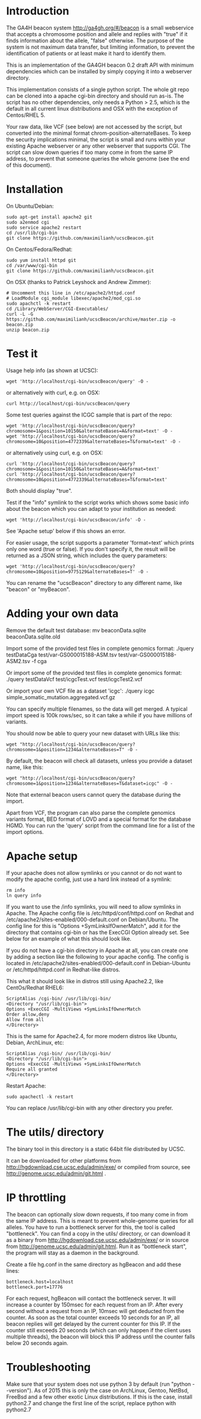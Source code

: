 Introduction
============

The GA4H beacon system http://ga4gh.org/#/beacon is a small webservice
that accepts a chromosome position and allele and replies with "true" if
it finds information about the allele, "false" otherwise.  The purpose of the
system is not maximum data transfer, but limiting information, to prevent the
identification of patients or at least make it hard to identify them.

This is an implementation of the GA4GH beacon 0.2 draft API with minimum
dependencies which can be installed by simply copying it into a webserver directory.

This implementation consists of a single python script.
The whole git repo can be cloned into a apache cgi-bin directory and should run as-is.
The script has no other dependencies, only needs a Python > 2.5, which
is the default in all current linux distributions and OSX with the exception of Centos/RHEL 5.

Your raw data, like VCF (see below) are not accessed by the script, but converted
into the minimal format chrom-position-alternateBases. To keep the security
implications minimal, the script is small and runs within your existing Apache webserver or 
any other webserver that supports CGI. The script can slow down queries if too
many come in from the same IP address, to prevent that someone queries the whole
genome (see the end of this document).

Installation
============

On Ubuntu/Debian:
  
    sudo apt-get install apache2 git
    sudo a2enmod cgi
    sudo service apache2 restart
    cd /usr/lib/cgi-bin
    git clone https://github.com/maximilianh/ucscBeacon.git 

On Centos/Fedora/Redhat:

    sudo yum install httpd git
    cd /var/www/cgi-bin
    git clone https://github.com/maximilianh/ucscBeacon.git 

On OSX (thanks to Patrick Leyshock and Andrew Zimmer):

    # Uncomment this line in /etc/apache2/httpd.conf
    # LoadModule cgi_module libexec/apache2/mod_cgi.so
    sudo apachctl -k restart
    cd /Library/WebServer/CGI-Executables/
    curl -L -G https://github.com/maximilianh/ucscBeacon/archive/master.zip -o beacon.zip
    unzip beacon.zip

  
Test it
=======

Usage help info (as shown at UCSC):

    wget 'http://localhost/cgi-bin/ucscBeacon/query' -O -

or alternatively with curl, e.g. on OSX:

    curl http://localhost/cgi-bin/ucscBeacon/query

Some test queries against the ICGC sample that is part of the repo:

    wget 'http://localhost/cgi-bin/ucscBeacon/query?chromosome=1&position=10150&alternateBases=A&format=text' -O -
    wget 'http://localhost/cgi-bin/ucscBeacon/query?chromosome=10&position=4772339&alternateBases=T&format=text' -O -

or alternatively using curl, e.g. on OSX:

    curl 'http://localhost/cgi-bin/ucscBeacon/query?chromosome=1&position=10150&alternateBases=A&format=text'
    curl 'http://localhost/cgi-bin/ucscBeacon/query?chromosome=10&position=4772339&alternateBases=T&format=text'

Both should display "true".

Test if the "info" symlink to the script works which shows some basic info about the beacon which you can adapt to your institution as needed:

    wget 'http://localhost/cgi-bin/ucscBeacon/info' -O -

See 'Apache setup' below if this shows an error.

For easier usage, the script supports a parameter 'format=text' which prints only one word (true or false). If you don't specify it, the result will be returned as a JSON string, which includes the query parameters:

    wget 'http://localhost/cgi-bin/ucscBeacon/query?chromosome=10&position=9775129&alternateBases=T' -O -

You can rename the "ucscBeacon" directory to any different name, like "beacon" or "myBeacon".

Adding your own data
====================

Remove the default test database:
    mv beaconData.sqlite beaconData.sqlite.old

Import some of the provided test files in complete genomics format:
    ./query testDataCga test/var-GS000015188-ASM.tsv test/var-GS000015188-ASM2.tsv -f cga

Or import some of the provided test files in complete genomics format:
    ./query testDataVcf test/icgcTest.vcf test/icgcTest2.vcf

Or import your own VCF file as a dataset 'icgc':
    ./query icgc simple_somatic_mutation.aggregated.vcf.gz

You can specify multiple filenames, so the data will get merged.
A typical import speed is 100k rows/sec, so it can take a while if you have millions of variants.

You should now be able to query your new dataset with URLs like this:

    wget "http://localhost/cgi-bin/ucscBeacon/query?chromosome=1&position=1234&alternateBases=T" -O -

By default, the beacon will check all datasets, unless you provide a dataset name, like this:

    wget "http://localhost/cgi-bin/ucscBeacon/query?chromosome=1&position=1234&alternateBases=T&dataset=icgc" -O -

Note that external beacon users cannot query the database during the import.

Apart from VCF, the program can also parse the complete genomics variants format, BED format of LOVD
and a special format for the database HGMD. You can run the 'query' script from the command line for a list of the import options.

Apache setup
============

If your apache does not allow symlinks or you cannot or do not want to modify
the apache config, just use a hard link instead of a symlink:
  
    rm info
    ln query info

If you want to use the /info symlinks, you will need to allow symlinks 
in Apache. The Apache config file
is /etc/httpd/conf/httpd.conf on Redhat and /etc/apache2/sites-enabled/000-default.conf
on Debian/Ubuntu. The config line for this is "Options +SymLinksIfOwnerMatch", add
it for the directory that contains cgi-bin or has the ExecCGI Option already set.
See below for an example of what this should look like.

If you do not have a cgi-bin directory in Apache at all, you can 
create one by adding a section like the following to your apache config.
The config is located in /etc/apache2/sites-enabled/000-default.conf in Debian-Ubuntu or
/etc/httpd/httpd.conf in Redhat-like distros.

This what it should look like in distros still using Apache2.2, like CentOs/Redhat RHEL6:

    ScriptAlias /cgi-bin/ /usr/lib/cgi-bin/
    <Directory "/usr/lib/cgi-bin">
    Options +ExecCGI -MultiViews +SymLinksIfOwnerMatch
    Order allow,deny
    Allow from all
    </Directory>

This is the same for Apache2.4, for more modern distros like Ubuntu, Debian, ArchLinux, etc:

    ScriptAlias /cgi-bin/ /usr/lib/cgi-bin/
    <Directory "/usr/lib/cgi-bin">
    Options +ExecCGI -MultiViews +SymLinksIfOwnerMatch
    Require all granted
    </Directory>

Restart Apache:

    sudo apachectl -k restart

You can replace /usr/lib/cgi-bin with any other directory you prefer.

The utils/ directory
====================

The binary tool in this directory is a static 64bit file distributed
by UCSC.

It can be downloaded for other platforms from
http://hgdownload.cse.ucsc.edu/admin/exe/ or compiled from source, see
http://genome.ucsc.edu/admin/git.html .

IP throttling
=============

The beacon can optionally slow down requests, if too many come in from the same
IP address. This is meant to prevent whole-genome queries for all alleles. You
have to run a bottleneck server for this, the tool is called "bottleneck". 
You can find a copy in the utils/ directory,
or can download it as a binary from http://hgdownload.cse.ucsc.edu/admin/exe/ or
in source from http://genome.ucsc.edu/admin/git.html. Run it as "bottleneck
start", the program will stay as a daemon in the background.

Create a file hg.conf in the same directory as hgBeacon and add these lines:

    bottleneck.host=localhost
    bottleneck.port=17776

For each request, hgBeacon will contact the bottleneck server. It will
increase a counter by 150msec for each request from an IP. After every second
without a request from an IP, 10msec will get deducted from the counter. As
soon as the total counter exceeds 10 seconds for an IP, all beacon replies will
get delayed by the current counter for this IP. If the counter still exceeds 20
seconds (which can only happen if the client uses multiple threads), the beacon
will block this IP address until the counter falls below 20 seconds again.

Troubleshooting
===============

Make sure that
your system does not use python 3 by default (run "python --version"). As of 2015
this is only the case on ArchLinux, Gentoo, NetBsd, FreeBsd and a few other exotic Linux distributions.
If this is the case, install python2.7 and change the first line of the script, replace python with python2.7

